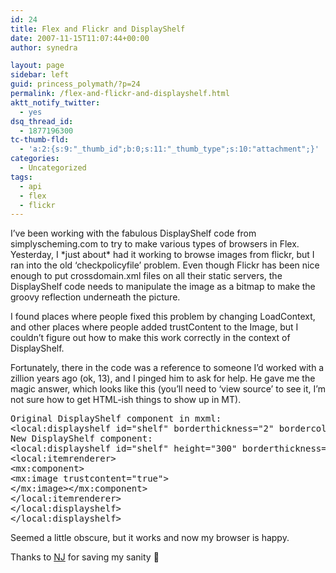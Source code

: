 ```yaml
---
id: 24
title: Flex and Flickr and DisplayShelf
date: 2007-11-15T11:07:44+00:00
author: synedra

layout: page
sidebar: left
guid: princess_polymath/?p=24
permalink: /flex-and-flickr-and-displayshelf.html
aktt_notify_twitter:
  - yes
dsq_thread_id:
  - 1877196300
tc-thumb-fld:
  - 'a:2:{s:9:"_thumb_id";b:0;s:11:"_thumb_type";s:10:"attachment";}'
categories:
  - Uncategorized
tags:
  - api
  - flex
  - flickr
---
```

I&#8217;ve been working with the fabulous DisplayShelf code from simplyscheming.com to try to make various types of browsers in Flex. Yesterday, I \*just about\* had it working to browse images from flickr, but I ran into the old &#8216;checkpolicyfile&#8217; problem. Even though Flickr has been nice enough to put crossdomain.xml files on all their static servers, the DisplayShelf code needs to manipulate the image as a bitmap to make the groovy reflection underneath the picture.
  
I found places where people fixed this problem by changing LoadContext, and other places where people added trustContent to the Image, but I couldn&#8217;t figure out how to make this work correctly in the context of DisplayShelf.
  
Fortunately, there in the code was a reference to someone I&#8217;d worked with a zillion years ago (ok, 13), and I pinged him to ask for help. He gave me the magic answer, which looks like this (you&#8217;ll need to &#8216;view source&#8217; to see it, I&#8217;m not sure how to get HTML-ish things to show up in MT).

<pre>Original DisplayShelf component in mxml:
&lt;local:displayshelf id="shelf" borderthickness="2" bordercolor="#000000" dataprovider="{dataSet}" enablehistory="false" width="7" angle="10" popout=".35" change="currentInfo();">
New DisplayShelf component:
&lt;local:displayshelf id="shelf" height="300" borderthickness="2" bordercolor="#000000" dataprovider="{DataModel.getInstance().photoInfo}" enablehistory="false" width="5" angle="10" popout=".35" change="currentInfo();">
&lt;local:itemrenderer>
&lt;mx:component>
&lt;mx:image trustcontent="true">
&lt;/mx:image>&lt;/mx:component>
&lt;/local:itemrenderer>
&lt;/local:displayshelf>
&lt;/local:displayshelf></pre>

Seemed a little obscure, but it works and now my browser is happy.
  
Thanks to [NJ](http://www.rictus.com/) for saving my sanity 🙂